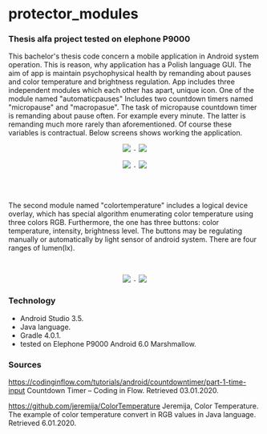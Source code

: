 # protector_modules
### Thesis alfa project tested on elephone P9000

  This bachelor's thesis code concern a mobile application in Android system operation. This is reason, why application has a Polish language GUI. The aim of app is maintain psychophysical health by remanding about pauses and color temperature and brightness regulation. App includes three independent modules which each other has apart, unique icon. One of the module named "automaticpauses" Includes two countdown timers named "micropause" and "macropasue". The task of micropause countdown timer is remanding about pause often. For example every minute. The latter is remanding much more rarely than aforementioned. Of course these variables is contractual. Below screens shows working the application.


<p align="center">
  <img src="./images/background.png">
  <code>-</code>
  <img src="./images/automaticpauses.png">
</p>

<p align="center">
  <img src="./images/breakdecision.png">
  <code>-</code>
  <img src="./images/breaktime.png">
</p>

<br /> <br />

  The second module named "colortemperature" includes a logical device overlay, which has special algorithm enumerating color temperature using three colors RGB. Furthermore, the one has three buttons: color temperature, intensity, brightness level. The buttons may be regulating manually or automatically by light sensor of android system. There are four ranges of lumen(lx).

<br />

<p align="center">
  <img src="./images/lowlight.png">
  <code>-</code>
  <img src="./images/highlight.png">
</p>
 
### Technology

- Android Studio 3.5.
- Java language.
- Gradle 4.0.1.
- tested on Elephone P9000 Android 6.0 Marshmallow.

### Sources 

https://codinginflow.com/tutorials/android/countdowntimer/part-1-time-input Countdown Timer – Coding in Flow. Retrieved 03.01.2020.

https://github.com/jeremija/ColorTemperature Jeremija, Color Temperature. The example of color temperature convert in RGB values in Java language. Retrieved 6.01.2020.

